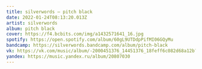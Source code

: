 ```yaml
---
title: silverwords — pitch black
date: 2022-01-24T08:13:20.013Z
artist: silverwords
album: pitch black
cover: https://f4.bcbits.com/img/a1432571641_16.jpg
spotify: https://open.spotify.com/album/60gL9UTDdpPifMI06GQyMu
bandcamp: https://silverwords.bandcamp.com/album/pitch-black
vk: https://vk.com/music/album/-2000451376_14451376_18feff6c082d68a12b?act=album
yandex: https://music.yandex.ru/album/20807030
---
```

